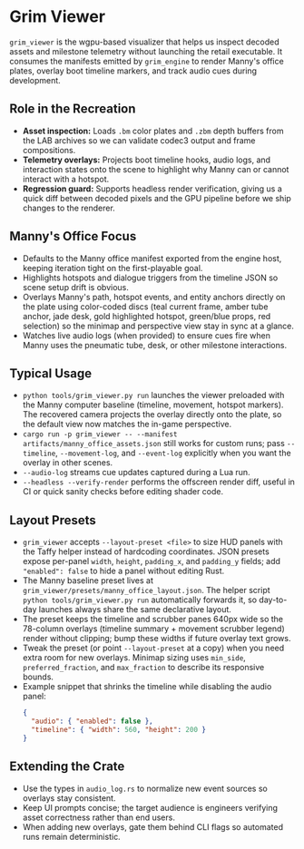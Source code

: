 # Grim Viewer

`grim_viewer` is the wgpu-based visualizer that helps us inspect decoded assets
and milestone telemetry without launching the retail executable. It consumes the
manifests emitted by `grim_engine` to render Manny's office plates, overlay boot
timeline markers, and track audio cues during development.

## Role in the Recreation
- **Asset inspection:** Loads `.bm` color plates and `.zbm` depth buffers from
  the LAB archives so we can validate codec3 output and frame compositions.
- **Telemetry overlays:** Projects boot timeline hooks, audio logs, and
  interaction states onto the scene to highlight why Manny can or cannot
  interact with a hotspot.
- **Regression guard:** Supports headless render verification, giving us a quick
  diff between decoded pixels and the GPU pipeline before we ship changes to the
  renderer.

## Manny's Office Focus
- Defaults to the Manny office manifest exported from the engine host, keeping
  iteration tight on the first-playable goal.
- Highlights hotspots and dialogue triggers from the timeline JSON so scene
  setup drift is obvious.
- Overlays Manny's path, hotspot events, and entity anchors directly on the plate using
  color-coded discs (teal current frame, amber tube anchor, jade desk, gold highlighted hotspot, green/blue props, red selection) so
  the minimap and perspective view stay in sync at a glance.
- Watches live audio logs (when provided) to ensure cues fire when Manny uses
  the pneumatic tube, desk, or other milestone interactions.

## Typical Usage
- `python tools/grim_viewer.py run` launches the viewer preloaded with the Manny
  computer baseline (timeline, movement, hotspot markers). The recovered camera
  projects the overlay directly onto the plate, so the default view now matches
  the in-game perspective.
- `cargo run -p grim_viewer -- --manifest artifacts/manny_office_assets.json`
  still works for custom runs; pass `--timeline`, `--movement-log`, and
  `--event-log` explicitly when you want the overlay in other scenes.
- `--audio-log` streams cue updates captured during a Lua run.
- `--headless --verify-render` performs the offscreen render diff, useful in CI
  or quick sanity checks before editing shader code.

## Layout Presets
- `grim_viewer` accepts `--layout-preset <file>` to size HUD panels with the
  Taffy helper instead of hardcoding coordinates. JSON presets expose per-panel
  `width`, `height`, `padding_x`, and `padding_y` fields; add `"enabled": false`
  to hide a panel without editing Rust.
- The Manny baseline preset lives at
  `grim_viewer/presets/manny_office_layout.json`. The helper script
  `python tools/grim_viewer.py run` automatically forwards it, so day-to-day
  launches always share the same declarative layout.
- The preset keeps the timeline and scrubber panes 640px wide so the 78-column
  overlays (timeline summary + movement scrubber legend) render without clipping;
  bump these widths if future overlay text grows.
- Tweak the preset (or point `--layout-preset` at a copy) when you need extra
  room for new overlays. Minimap sizing uses `min_side`, `preferred_fraction`,
  and `max_fraction` to describe its responsive bounds.
- Example snippet that shrinks the timeline while disabling the audio panel:
  ```json
  {
    "audio": { "enabled": false },
    "timeline": { "width": 560, "height": 200 }
  }
  ```

## Extending the Crate
- Use the types in `audio_log.rs` to normalize new event sources so overlays
  stay consistent.
- Keep UI prompts concise; the target audience is engineers verifying asset
  correctness rather than end users.
- When adding new overlays, gate them behind CLI flags so automated runs remain
  deterministic.
